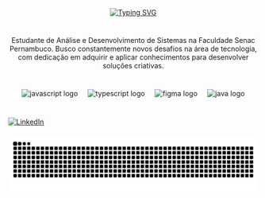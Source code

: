 <div align="center">
  <a href="https://git.io/typing-svg"><img src="https://readme-typing-svg.demolab.com?font=&weight=100&duration=9991&pause=937&color=F7C5DE&width=435&lines=%E2%9C%A7%E2%8B%84+Bem-vindos+ao+meu+perfil+%E2%8B%84%E2%9C%A7;%E2%9C%A7%E2%8B%84+Bienvenidos+a+mi+perfil+%E2%8B%84%E2%9C%A7;%E2%9C%A7%E2%8B%84+Welcome+to+my+profile+%E2%8B%84%E2%9C%A7" alt="Typing SVG" />
  </a>
</div>

#

<p align="center">Estudante de Análise e Desenvolvimento de Sistemas na Faculdade Senac Pernambuco. Busco constantemente novos desafios na área de tecnologia, com dedicação em adquirir e aplicar conhecimentos para desenvolver soluções criativas.

#

<div align="center">
  <img src="https://skillicons.dev/icons?i=js" height="25" alt="javascript logo"  />
  <img width="12" />
  <img src="https://cdn.jsdelivr.net/gh/devicons/devicon/icons/typescript/typescript-original.svg" height="25" alt="typescript logo"  />
  <img width="12" />
  <img src="https://cdn.jsdelivr.net/gh/devicons/devicon/icons/figma/figma-original.svg" height="25" alt="figma logo"  />
  <img width="12" />
  <img src="https://img.icons8.com/color/512/java-coffee-cup-logo.png" height="25" alt="java logo"  />
</div>

#

<div align="left">
    <a href="https://www.linkedin.com/in/htamarf/"><img width="32px" alt="LinkedIn" title="LinkedIn" src="https://i.imgur.com/yRpa1dQ.png"/></a>
  &#8287;&#8287;&#8287;&#8287;&#8287;
  </a>
</div>

###

<picture align="center">
   <source media="(prefers-color-scheme: dark)" srcset="https://raw.githubusercontent.com/HtaOliva/HtaOliva/output/github-contribution-grid-snake-dark.svg">
   <source media="(prefers-color-scheme: light)" srcset="https://raw.githubusercontent.com/HtaOliva/HtaOliva/output/github-contribution-grid-snake-dark.svg">
   <img align="center" alt="github contribution grid snake animation" src="https://raw.githubusercontent.com/HtaOliva/HtaOliva/output/github-contribution-grid-snake.svg">
</picture>

